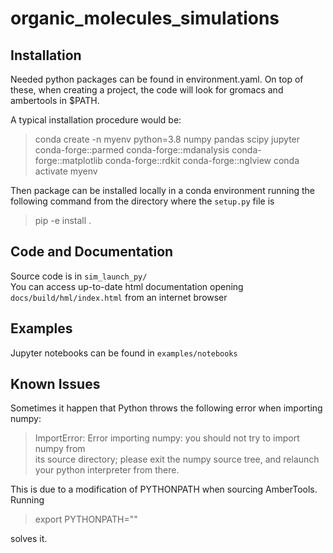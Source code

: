 
# organic_molecules_simulations

## Installation
Needed python packages can be found in environment.yaml. On top of these, when creating a project, 
the code will look for gromacs and ambertools in $PATH.

A typical installation procedure would be:

> conda create -n myenv python=3.8 numpy pandas scipy jupyter conda-forge::parmed conda-forge::mdanalysis conda-forge::matplotlib conda-forge::rdkit conda-forge::nglview 
> conda activate myenv

Then package can be installed locally in a conda environment running the following command from the directory where the `setup.py` file is  

> pip -e install .  

## Code and Documentation

Source code is in `sim_launch_py/`  
You can access up-to-date html documentation opening `docs/build/hml/index.html` from an internet browser  

## Examples

Jupyter notebooks can be found in `examples/notebooks`

## Known Issues

Sometimes it happen that Python throws the following error when importing numpy:

>ImportError: Error importing numpy: you should not try to import numpy from\
>        its source directory; please exit the numpy source tree, and relaunch\
>        your python interpreter from there.  

This is due to a modification of PYTHONPATH when sourcing AmberTools. Running

> export PYTHONPATH=""  

solves it.


